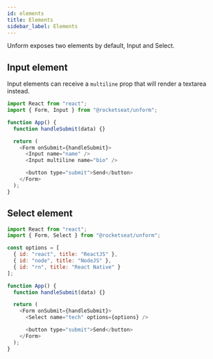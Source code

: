 ```yaml
---
id: elements
title: Elements
sidebar_label: Elements
---
```


Unform exposes two elements by default, Input and Select.

## Input element

Input elements can receive a `multiline` prop that will render a textarea instead.

```js
import React from "react";
import { Form, Input } from "@rocketseat/unform";

function App() {
  function handleSubmit(data) {}

  return (
    <Form onSubmit={handleSubmit}>
      <Input name="name" />
      <Input multiline name="bio" />

      <button type="submit">Send</button>
    </Form>
  );
}
```

## Select element

```js
import React from "react";
import { Form, Select } from "@rocketseat/unform";

const options = [
  { id: "react", title: "ReactJS" },
  { id: "node", title: "NodeJS" },
  { id: "rn", title: "React Native" }
];

function App() {
  function handleSubmit(data) {}

  return (
    <Form onSubmit={handleSubmit}>
      <Select name="tech" options={options} />

      <button type="submit">Send</button>
    </Form>
  );
}
```

